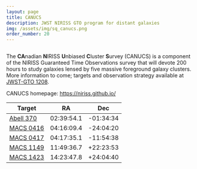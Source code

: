 ```yaml
---
layout: page
title: CANUCS
description: JWST NIRISS GTO program for distant galaxies
img: /assets/img/sq_canucs.png
order_number: 20
---
```


<div class="img_row">
    <img class="col three left" src="{{ site.baseurl }}/assets/img/canucs_logo.png" alt="" title="CANUCS"/>
</div>

The <b>CA</b>nadian <b>N</b>IRISS <b>U</b>nbiased <b>C</b>luster <b>S</b>urvey (CANUCS) is a component of the NIRISS Guaranteed Time Observations survey that will devote 200 hours to study galaxies lensed by five massive foreground galaxy clusters.  More information to come; targets and observation strategy available at [JWST-GTO 1208](http://www.stsci.edu/jwst/observing-programs/program-information?id=1208).

CANUCS homepage: <a href="https://niriss.github.io/"> https://niriss.github.io/ </a>


|  Target   |   RA       | Dec       |
|-----------|------------|-----------|
| [Abell 370](https://s3.amazonaws.com/grizli-v1/Pipeline/j023952m0135/Prep/j023952m0135.summary.html) | 02:39:54.1 | -01:34:34 |
| [MACS 0416](https://s3.amazonaws.com/grizli-v1/Pipeline/j041608m2404/Prep/j041608m2404.summary.html) | 04:16:09.4 | -24:04:20 |
| [MACS 0417](https://s3.amazonaws.com/grizli-v1/Pipeline/j041732m1154/Prep/j041732m1154.summary.html) | 04:17:35.1 | -11:54:38 |
| [MACS 1149](https://s3.amazonaws.com/grizli-v1/Pipeline/j114936p2222/Prep/j114936p2222.summary.html) | 11:49:36.7 | +22:23:53 |
| [MACS 1423](https://s3.amazonaws.com/grizli-v1/Pipeline/j142348p2405/Prep/j142348p2405.summary.html) | 14:23:47.8 | +24:04:40 |